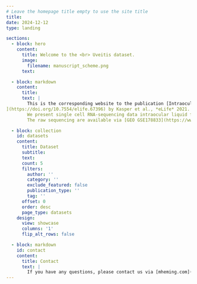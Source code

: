 ```yaml
---
# Leave the homepage title empty to use the site title
title:
date: 2024-12-12
type: landing

sections:
  - block: hero
    content:
      title: Welcome to the <br> Uveitis dataset.
      image:
        filename: manuscript_scheme.png
      text:

  - block: markdown
    content:
      title:
      text: |
        This is the corresponding website to the publication [Intraocular dendritic cells characterize HLA-B27-associated acute anterior uveitis
](https://doi.org/10.7554/elife.67396) by Kasper et al., *eLife* 2021.
        We present single cell RNA-sequencing data intraocular liquid from HLA-B27-positive and -negative uveitis patients.
        The raw sequencing are available via [GEO GSE178833](https://www.ncbi.nlm.nih.gov/geo/query/acc.cgi?acc=GSE178833).

  - block: collection
    id: datasets
    content:
      title: Dataset
      subtitle:
      text:
      count: 5
      filters:
        author: ''
        category: ''
        exclude_featured: false
        publication_type: ''
        tag: ''
      offset: 0
      order: desc
      page_type: datasets
    design:
      view: showcase
      columns: '1'
      flip_alt_rows: false

  - block: markdown
    id: contact
    content:
      title: Contact
      text: |
        If you have any questions, please contact us via [mheming.com](https://www.mheming.com).
---
```

